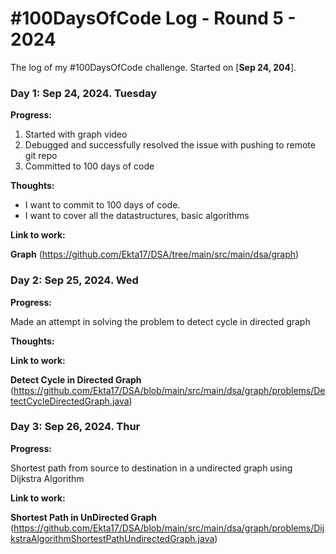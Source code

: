 # #100DaysOfCode Log - Round 5 - 2024

The log of my #100DaysOfCode challenge. Started on [**Sep 24, 204**].

### Day 1: Sep 24, 2024. Tuesday

**Progress:**

1. Started with graph video
2. Debugged and successfully resolved the issue with pushing to remote git repo
3. Committed to 100 days of code

**Thoughts:** 
- I want to commit to 100 days of code.
- I want to cover all the datastructures, basic algorithms  

**Link to work:**

**Graph** (https://github.com/Ekta17/DSA/tree/main/src/main/dsa/graph)

### Day 2: Sep 25, 2024. Wed

**Progress:**

Made an attempt in solving the problem to detect cycle in directed graph

**Thoughts:**

**Link to work:**

**Detect Cycle in Directed Graph** (https://github.com/Ekta17/DSA/blob/main/src/main/dsa/graph/problems/DetectCycleDirectedGraph.java)

### Day 3: Sep 26, 2024. Thur

**Progress:**

Shortest path from source to destination in a undirected graph using Dijkstra Algorithm

**Link to work:**

**Shortest Path in UnDirected Graph** (https://github.com/Ekta17/DSA/blob/main/src/main/dsa/graph/problems/DijkstraAlgorithmShortestPathUndirectedGraph.java)


